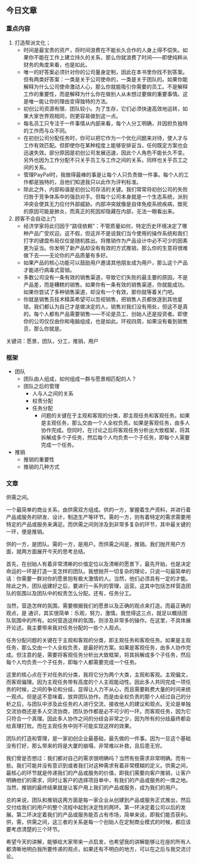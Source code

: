 ## 今日文章

### 重点内容

1. 打造帮派文化；
	- 时间是最宝贵的资产，将时间浪费在不能长久合作的人身上得不偿失。如果你不能在工作上建立持久的关系，那么你就浪费了时间——即使纯粹从财务的角度来看，也是如此。
	- 唯一的好答案必须针对你的公司量身定制，因此在本书里你找不到答案。但有两类好答案：一类是关于公司使命的，一类是关于团队的。如果你能解释为什么公司使命激动人心，那么你就能吸引你需要的员工。不是解释工作的重要性，而是解释为什么你在做别人从未想过要做的重要事情。这是唯一能让你的理由变得独特的方法。
	- 初创公司资源有限、团队较小。为了生存，它们必须快速高效地运转，如果大家世界观相同，则更容易做到这一点。
	- 每名员工只专注于一件事情从内部来看，每个人分工明确，并因担负独特的工作而与众不同。
	- 在初创公司分配任务时，你可以把它作为一个优化问题来对待，使人才与工作有效匹配。但即使你在某种程度上能够安排妥当，任何既定方案也会迅速失效。部分原因是初创公司发展迅速，因此个人角色不能长久不变。另外也因为工作分配不只关乎员工与工作之间的关系，同样也关乎员工之间的关系。
	- 管理PayPal时，我做得最棒的事是让每个人只负责做一件事。每个人的工作都是独特的，且他们知道我只以此作为评判标准。
	- 除此之外，内部和谐是初创公司存活的关键。我们常常将初创公司的失败归咎于竞争体系中的强劲对手。但每个公司本身就是一个生态系统，派别冲突会使其无力应付外部威胁。内部冲突就像是自体免疫系统疾病，致死的原因可能是肺炎，而真正的死因却隐藏在内部，无法一眼看出来。
2. 顾客不会自动上门
	- 经济学家将此归因于“路径依赖”：不管质量如何，特定历史环境决定了哪种产品广受欢迎。这不假，但这并不是说我们当今使用的操作系统和我们打字的键盘布局仅仅是随机胜出。将推销作为产品设计中必不可少的因素更为妥当。你发明了新产品却没有有效的方式推销，那么你的生意将很难做下去——无论你的产品质量有多好。
	- 如果产品的核心功能可以鼓励用户邀请其他朋友成为用户，那么这个产品才能进行病毒式营销。
	- 多数公司没有一条有效的销售渠道，导致它们失败的最主要的原因，不是产品差，而是糟糕的销售。如果你有一条有效的销售渠道，你就能成功。如果你尝试了多种销售渠道，却没有一个有效，那你就等着关门吧。
	- 你就是销售员技术精英希望可以忽视销售，把销售人员都放逐到其他星球。我们都认为自己才是做决定的人，销售对我们没有用处，但这不是真的。每个人都有产品需要销售——不论是员工、创始人还是投资者。即使你的公司仅仅由你和电脑组成，也是如此。环视四周，如果没有看到销售员，那么你就是。

关键词：愿景，团队，分工，推销，用户

### 框架

- 团队
	- 团队由人组成，如何组成一群与愿景相匹配的人？
	- 团队之后的管理
		- 人与人之间的关系
		- 权责分配
		- 任务分配
			- 问题的关键在于主观和客观的分类，即主观任务和客观任务。如果是主观任务，那么交由一个人全权负责。如果是客观任务，由多人协作完成。但同时，在讨论之后将客观任务分析出大致框架，将其拆解成多个子任务，然后每个人均负责一个子任务，即每个人需要完成一个任务。
- 推销
	- 推销的重要性
	- 推销的几种方式

### 文章

供需之间。

一个最简单的商业关系，由供需双方组成。供的一方，掌握着生产资料，并进行着产品或服务的研发、设计，制造生产等环节。需的一方，则有着特定的需求需要用特定的产品或服务来满足。而供需之间则涉及到非常多复杂的环节，其中最关键的一环，便是推销。

供的一方，是团队。需的一方，是用户。而供需之间是，推销。我们抛开用户方面，就两方面展开今天的思考总结。

首先，在创始人有着非常清晰的价值定位以及清晰的愿景下，最先开始，也是决定命运的一环是打造一支怎样的团队。我想抛开一切复杂的理论，只说一句最简单的话：你需要一群对你的愿景抱有极大激情的人。当然，他们必须具有一定的才能。除此之外，团队组建好之后，要进行一系列的管理，运营。这其中包括怎样营造团队的氛围以及团队中的权责怎么分配。还有，任务分工。

当然，营造怎样的氛围，需要根据我们的愿景以及正确的观点来打造。而最正确的观点，是 通识，其实很简单：乐观，努力，激情。我觉得这三点，就足以概括团队氛围中的所有。如何营造这样的氛围，则涉及非常多的操作。在这里，不具体展开论述。我主要带来我对任务分配的一些个人观点。

任务分配问题的关键在于主观和客观的分类，即主观任务和客观任务。如果是主观任务，那么交由一个人全权负责，是最好的方案。如果是客观任务，由多人协作完成。但注意的是，需要将客观任务分析出大致框架，将其拆解成多个子任务，然后每个人均负责一个子任务，即每个人都需要完成一个任务。

这里的核心点在于对任务的分类，我将它分为两个大类，主观和客观。主观偏文，而客观偏理。因为主观任务带有高度的个人主观能动性。因此多人共同完成一项任务的时候，之间的争论和分歧，显得让人力不从心，而且需要耗费大量的时间来统一观点。但是这不意味着，放弃团队协作。而是由全权负责的那个人经过自己的分析之后，与团队中涉及此任务的人进行交流，接收他人的建议和观点。无论是单独交流协商还是多人交流协商，团队协作都是必不可少的一环。而客观任务，因为它只符合一个真理。因此多人协作之间的分歧会非常之少，因为所有的分歧最终都会给真理打败。而在主观任务中则不可能实现这样的效果。

团队的打造和管理，是一家初创企业最基础，最先做的一件事。因为一旦这个基础没有打好，那么带来的将是大厦的崩塌，非常难以补救，且后患无穷。

我们曾是否想过：我们都对自己的需求很明确吗？当然有些需求非常明确。而有一些。我们可能并没有意识到或者我们对这种需求有着非常模糊的定义。供需之间，最核心的环节就是传递我们的产品或服务的价值，即我们需要向客户推销，让客户明确他们的需求，同时让客户的选择项目单中，有我们的产品或服务的一席之地。当然，推销的最终结果就是让客户用上我们的产品或服务，成为我们的用户。

总的来说，团队和推销这两方面是每一家企业从创建到产品或服务正式推出，然后交付给我们的用户的整个流程中起到决定性的两环。第一环决定着公司以后的发展。第二环决定着我们的产品或服务能否占有市场，简单来说，即我们能否获利。供，需，供需之间，这三者的关系是每一个创始人在定制商业模式的时候，都应该要考虑清楚的三个环节。

希望今天的讲解，能够给大家带来一点启发，也希望我的讲解能够让在座的所有人都清晰地明白我所要传递的观点，如果还有不明白的地方，可以在之后与我交流讨论。
